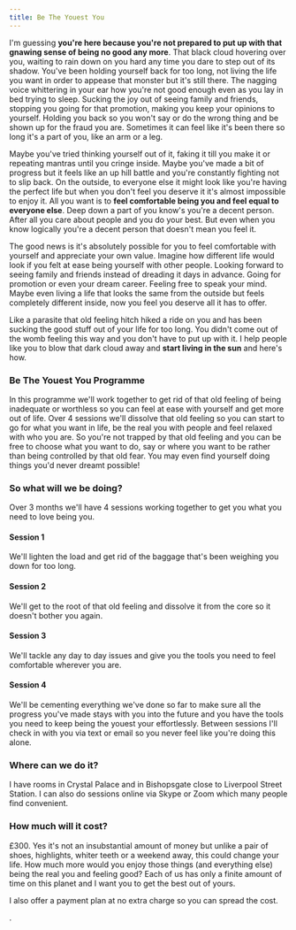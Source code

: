```yaml
---
title: Be The Youest You
---
```

I'm guessing **you're here because you're not prepared to put up with that gnawing sense of being no good any more**. That black cloud hovering over you, waiting to rain down on you hard any time you dare to step out of its shadow. You've been holding yourself back for too long, not living the life you want in order to appease that monster but it's still there. The nagging voice whittering in your ear how you're not good enough even as you lay in bed trying to sleep. Sucking the joy out of seeing family and friends, stopping you going for that promotion, making you keep your opinions to yourself. Holding you back so you won't say or do the wrong thing and be shown up for the fraud you are. Sometimes it can feel like it's been there so long it's a part of you, like an arm or a leg. 

Maybe you've tried thinking yourself out of it, faking it till you make it or repeating mantras until you cringe inside. Maybe you've made a bit of progress but it feels like an up hill battle and you're constantly fighting not to slip back. On the outside, to everyone else it might look like you're having the perfect life but when you don't feel you deserve it it's almost impossible to enjoy it. All you want is to **feel comfortable being you and feel equal to everyone else**. Deep down a part of you know's you're a decent person. After all you care about people and you do your best. But even when you know logically you're a decent person that doesn't mean you feel it.

The good news is it's absolutely possible for you to feel comfortable with yourself and appreciate your own value. Imagine how different life would look if you felt at ease being yourself with other people. Looking forward to seeing family and friends instead of dreading it days in advance. Going for promotion or even your dream career. Feeling free to speak your mind. Maybe even living a life that looks the same from the outside but feels completely different inside, now you feel you deserve all it has to offer. 

Like a parasite that old feeling hitch hiked a ride on you and has been sucking the good stuff out of your life for too long. You didn't come out of the womb feeling this way and you don't have to put up with it. I help people like you to blow that dark cloud away and **start living in the sun** and here's how.

### Be The Youest You Programme

In this programme we'll work together to get rid of that old feeling of being inadequate or worthless so you can feel at ease with yourself and get more out of life. Over 4 sessions we'll dissolve that old feeling so you can start to go for what you want in life, be the real you with people and feel relaxed with who you are. So you're not trapped by that old feeling and you can be free to choose what you want to do, say or where you want to be rather than being controlled by that old fear. You may even find yourself doing things you'd never dreamt possible!

### So what will we be doing?

Over 3 months we'll have 4 sessions working together to get you what you need to love being you.

#### Session 1

We'll lighten the load and get rid of the baggage that's been weighing you down for too long.

#### Session 2

We'll get to the root of that old feeling and dissolve it from the core so it doesn't bother you again.

#### Session 3

We'll tackle any day to day issues and give you the tools you need to feel comfortable wherever you are.

#### Session 4

We'll be cementing everything we've done so far to make sure all the progress you've made stays with you into the future and you have the tools you need to keep being the youest your effortlessly.
Between sessions I'll check in with you via text or email so you never feel like you're doing this alone. 



### Where can we do it?

I have rooms in Crystal Palace and in Bishopsgate close to Liverpool Street Station. I can also do sessions online via Skype or Zoom which many people find convenient.

### How much will it cost?

£300. Yes it's not an insubstantial amount of money but unlike a pair of shoes, highlights, whiter teeth or a weekend away, this could change your life. How much more would you enjoy those things (and everything else) being the real you and feeling good? Each of us has only a finite amount of time on this planet and I want you to get the best out of yours.

I also offer a payment plan at no extra charge so you can spread the cost.

.
